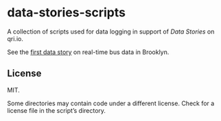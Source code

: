 # data-stories-scripts

A collection of scripts used for data logging in support of _Data Stories_ on qri.io.

See the [first data story](https://qri.io/data-stories/brooklyn-bus-times) on real-time bus data in Brooklyn.  

## License

MIT.

Some directories may contain code under a different license. Check for a license file in the script’s directory.